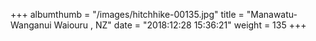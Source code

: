 +++
albumthumb = "/images/hitchhike-00135.jpg"
title = "Manawatu-Wanganui Waiouru , NZ"
date = "2018:12:28 15:36:21"
weight = 135
+++
